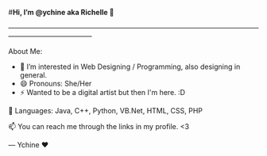 #**Hi, I’m @ychine aka Richelle 👋**

————————————————————————————————————————————————

About Me:
- 👀 I’m interested in Web Designing / Programming, also designing in general.
- 😄 Pronouns: She/Her
- ⚡ Wanted to be a digital artist but then I'm here. :D
  
🌱 Languages:
    Java, C++, Python, VB.Net, HTML, CSS, PHP
  
📫 You can reach me through the links in my profile. <3 

— Ychine ❤️
<!---
ychine/ychine is a ✨ special ✨ repository because its `README.md` (this file) appears on your GitHub profile.
You can click the Preview link to take a look at your changes.
--->
